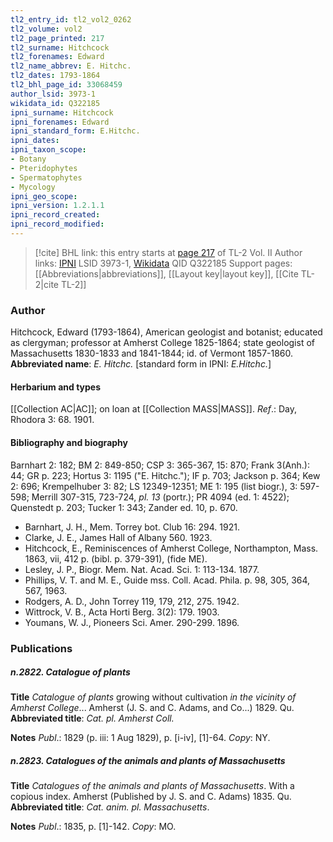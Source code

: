 ```yaml
---
tl2_entry_id: tl2_vol2_0262
tl2_volume: vol2
tl2_page_printed: 217
tl2_surname: Hitchcock
tl2_forenames: Edward
tl2_name_abbrev: E. Hitchc.
tl2_dates: 1793-1864
tl2_bhl_page_id: 33068459
author_lsid: 3973-1
wikidata_id: Q322185
ipni_surname: Hitchcock
ipni_forenames: Edward
ipni_standard_form: E.Hitchc.
ipni_dates: 
ipni_taxon_scope: 
- Botany
- Pteridophytes
- Spermatophytes
- Mycology
ipni_geo_scope: 
ipni_version: 1.2.1.1
ipni_record_created: 
ipni_record_modified:
---
```


> [!cite] BHL link: this entry starts at [page 217](https://www.biodiversitylibrary.org/page/33068459) of TL-2 Vol. II
> Author links: [IPNI](https://www.ipni.org/a/3973-1) LSID 3973-1, [Wikidata](https://www.wikidata.org/wiki/Q322185) QID Q322185
> Support pages: [[Abbreviations|abbreviations]], [[Layout key|layout key]], [[Cite TL-2|cite TL-2]]

### Author

Hitchcock, Edward (1793-1864), American geologist and botanist; educated as clergyman; professor at Amherst College 1825-1864; state geologist of Massachusetts 1830-1833 and 1841-1844; id. of Vermont 1857-1860. 
**Abbreviated name**: *E. Hitchc.* \[standard form in IPNI: *E.Hitchc.*\]

#### Herbarium and types

[[Collection AC|AC]]; on loan at [[Collection MASS|MASS]].
*Ref*.: Day, Rhodora 3: 68. 1901.

#### Bibliography and biography

Barnhart 2: 182; BM 2: 849-850; CSP 3: 365-367, 15: 870; Frank 3(Anh.): 44; GR p. 223; Hortus 3: 1195 ("E. Hitchc."); IF p. 703; Jackson p. 364; Kew 2: 696; Krempelhuber 3: 82; LS 12349-12351; ME 1: 195 (list biogr.), 3: 597-598; Merrill 307-315, 723-724, *pl. 13* (portr.); PR 4094 (ed. 1: 4522); Quenstedt p. 203; Tucker 1: 343; Zander ed. 10, p. 670.
- Barnhart, J. H., Mem. Torrey bot. Club 16: 294. 1921.
- Clarke, J. E., James Hall of Albany 560. 1923.
- Hitchcock, E., Reminiscences of Amherst College, Northampton, Mass. 1863, vii, 412 p. (bibl. p. 379-391), (fide ME).
- Lesley, J. P., Biogr. Mem. Nat. Acad. Sci. 1: 113-134. 1877.
- Phillips, V. T. and M. E., Guide mss. Coll. Acad. Phila. p. 98, 305, 364, 567, 1963.
- Rodgers, A. D., John Torrey 119, 179, 212, 275. 1942.
- Wittrock, V. B., Acta Horti Berg. 3(2): 179. 1903.
- Youmans, W. J., Pioneers Sci. Amer. 290-299. 1896.

### Publications

##### n.2822. Catalogue of plants

**Title**
*Catalogue of plants* growing without cultivation *in the vicinity of Amherst College*... Amherst (J. S. and C. Adams, and Co...) 1829. Qu.
**Abbreviated title**: *Cat. pl. Amherst Coll.*

**Notes**
*Publ*.: 1829 (p. iii: 1 Aug 1829), p. \[i-iv\], \[1\]-64. *Copy*: NY.

##### n.2823. Catalogues of the animals and plants of Massachusetts

**Title**
*Catalogues of the animals and plants of Massachusetts*. With a copious index. Amherst (Published by J. S. and C. Adams) 1835. Qu.
**Abbreviated title**: *Cat. anim. pl. Massachusetts*.

**Notes**
*Publ*.: 1835, p. \[1\]-142. *Copy*: MO.

